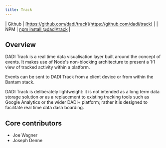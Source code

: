 ```yaml
---
title: Track
---
```


| Github   | [https://github.com/dadi/track](https://github.com/dadi/track) |
| NPM      | [npm install @dadi/track](https://www.npmjs.com/package/@dadi/track) |


## Overview

DADI Track is a real time data visualisation layer built around the concept of events. It makes use of Node's non-blocking architecture to present a 1:1 view of tracked activity within a platform.

Events can be sent to DADI Track from a client device or from within the Bantam stack.

DADI Track is deliberately lightweight: it is not intended as a long term data storage solution or as a replacement to existing tracking tools such as Google Analytics or the wider DADI+ platform; rather it is designed to facilitate real time data dash boarding.

## Core contributors

* Joe Wagner
* Joseph Denne